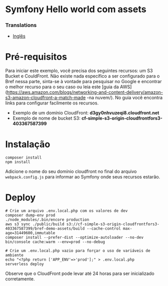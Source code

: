 # Symfony Hello world com assets

### Translations
* [Inglês](Readme.md)

# Pré-requisitos

Para iniciar este exemplo, você precisa dos seguintes recursos: um S3 Bucket e CouldFront. 
Não existe nada específico a ser configurado para o Bref nessa parte, sinta-se à vontade para pesquisar no Google e 
encontrar o melhor recurso para o seu caso ou leia este [guia da AWS] (https://aws.amazon.com/blogs/networking-and-content-delivery/amazon-s3-amazon-cloudfront-a-match-made -na nuvem/).
No guia você encontra links para configurar facilmente os recursos.

- Exemplo de um domínio CloudFront: **d3gy0nhvuzeqi8.cloudfront.net**
- Exemplo de nome de bucket S3: **cf-simple-s3-origin-cloudfrontfors3-403367587399**

# Instalação

```
composer install
npm install
```

Adicione o nome do seu domínio cloudfront no final do arquivo `webpack.config.js` para informar ao Symfony onde seus 
recursos estarão.

# Deploy

```
# Crie um arquivo .env.local.php com os valores de dev
composer dump-env prod
./node_modules/.bin/encore production
aws s3 sync ./public/build s3://cf-simple-s3-origin-cloudfrontfors3-403367587399/bref-demo-assets/build --cache-control max-age=31449600,immutable
composer install --prefer-dist --optimize-autoloader --no-dev
bin/console cache:warm --env=prod --no-debug

# Crie um .env.local.php vazio para forçar o uso de variáveis ​​de ambiente
echo "<?php return ['APP_ENV'=>'prod'];" > .env.local.php
serverless deploy
```

Observe que o CloudFront pode levar até 24 horas para ser inicializado corretamente.